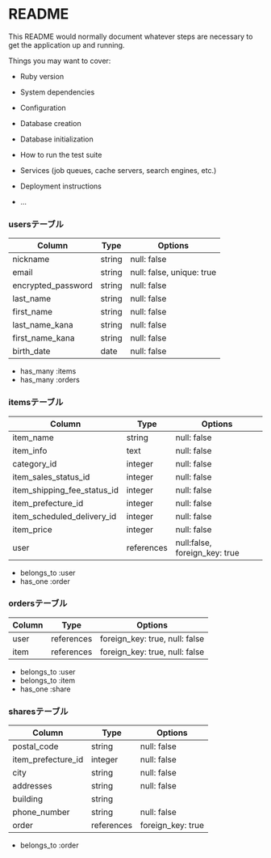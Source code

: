 # README

This README would normally document whatever steps are necessary to get the
application up and running.

Things you may want to cover:

* Ruby version

* System dependencies

* Configuration

* Database creation

* Database initialization

* How to run the test suite

* Services (job queues, cache servers, search engines, etc.)

* Deployment instructions

* ...

### usersテーブル
| Column                | Type   | Options                   |
| --------------------- | ------ | ------------------------- |
| nickname              | string | null: false               |
| email                 | string | null: false, unique: true |
| encrypted_password    | string | null: false               |
| last_name             | string | null: false               |
| first_name            | string | null: false               |
| last_name_kana        | string | null: false               |
| first_name_kana       | string | null: false               |
| birth_date            | date   | null: false               |

- has_many :items
- has_many :orders

### itemsテーブル
| Column                      | Type       | Options                       |
| --------------------------- | ---------- | ----------------------------- |
| item_name                   | string     | null: false                   |
| item_info                   | text       | null: false                   |
| category_id            | integer    | null: false                   |
| item_sales_status_id        | integer    | null: false                   |
| item_shipping_fee_status_id | integer    | null: false                   |
| item_prefecture_id          | integer    | null: false                   |
| item_scheduled_delivery_id  | integer    | null: false                   |
| item_price                  | integer    | null: false                   |
| user                        | references | null:false, foreign_key: true |

- belongs_to :user
- has_one :order

### ordersテーブル
| Column | Type       | Options                        |
| -------| -----------| ------------------------------ |
| user   | references | foreign_key: true, null: false |
| item   | references | foreign_key: true, null: false |

- belongs_to :user
- belongs_to :item
- has_one :share

### sharesテーブル
| Column                      | Type         | Options           |
| --------------------------- | ------------ | ----------------- |
| postal_code                 | string       | null: false       |
| item_prefecture_id          | integer      | null: false       |
| city                        | string       | null: false       |
| addresses                   | string       | null: false       |
| building                    | string       |                   |
| phone_number                | string       | null: false       |
| order                      | references   | foreign_key: true |



- belongs_to :order